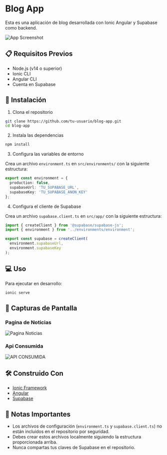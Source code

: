 # Blog App

Esta es una aplicación de blog desarrollada con Ionic Angular y Supabase como backend.

![App Screenshot](ruta_imagen_app.png)

## 📋 Requisitos Previos

- Node.js (v14 o superior)
- Ionic CLI
- Angular CLI
- Cuenta en Supabase

## 🚀 Instalación

1. Clona el repositorio
```bash
git clone https://github.com/tu-usuario/blog-app.git
cd blog-app
```

2. Instala las dependencias
```bash
npm install
```

3. Configura las variables de entorno

Crea un archivo `environment.ts` en `src/environments/` con la siguiente estructura:
```typescript
export const environment = {
  production: false,
  supabaseUrl: 'TU_SUPABASE_URL',
  supabaseKey: 'TU_SUPABASE_ANON_KEY'
};
```

4. Configura el cliente de Supabase

Crea un archivo `supabase.client.ts` en `src/app/` con la siguiente estructura:
```typescript
import { createClient } from '@supabase/supabase-js';
import { environment } from '../environments/environment';

export const supabase = createClient(
  environment.supabaseUrl,
  environment.supabaseKey
);
```

## 💻 Uso

Para ejecutar en desarrollo:
```bash
ionic serve
```

## 📱 Capturas de Pantalla

### Pagina de Noticias
![Pagina Noticias](https://github.com/user-attachments/assets/c9141acc-d857-4545-9fbb-442efbe07ae7)


### Api Consumida
![API CONSUMIDA](https://github.com/user-attachments/assets/ae595939-dec7-4dae-9791-a469cd67a99f)


## 🛠️ Construido Con

- [Ionic Framework](https://ionicframework.com/)
- [Angular](https://angular.io/)
- [Supabase](https://supabase.io/)

## 📄 Notas Importantes

- Los archivos de configuración (`environment.ts` y `supabase.client.ts`) no están incluidos en el repositorio por seguridad.
- Debes crear estos archivos localmente siguiendo la estructura proporcionada arriba.
- Nunca compartas tus claves de Supabase en el repositorio.


